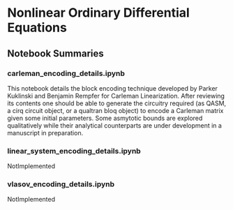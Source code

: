 # Nonlinear Ordinary Differential Equations

## Notebook Summaries
### carleman_encoding_details.ipynb
This notebook details the block encoding technique developed by Parker Kuklinski and Benjamin Rempfer for Carleman Linearization. After reviewing its contents one should be able to generate the circuitry required (as QASM, a cirq circuit object, or a qualtran bloq object) to encode a Carleman matrix given some initial parameters. Some asmytotic bounds are explored qualitatively while their analytical counterparts are under development in a manuscript in preparation.

### linear_system_encoding_details.ipynb 
NotImplemented

### vlasov_encoding_details.ipynb
NotImplemented
